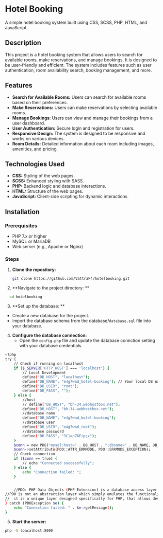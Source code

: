 # Hotel Booking

A simple hotel booking system built using CSS, SCSS, PHP, HTML, and JavaScript.

## Description

This project is a hotel booking system that allows users to search for available rooms, make reservations, and manage bookings. It is designed to be user-friendly and efficient. The system includes features such as user authentication, room availability search, booking management, and more.

## Features

- **Search for Available Rooms:** Users can search for available rooms based on their preferences.
- **Make Reservations:** Users can make reservations by selecting available rooms.
- **Manage Bookings:** Users can view and manage their bookings from a user dashboard.
- **User Authentication:** Secure login and registration for users.
- **Responsive Design:** The system is designed to be responsive and works on various devices.
- **Room Details:** Detailed information about each room including images, amenities, and pricing.

## Technologies Used

- **CSS:** Styling of the web pages.
- **SCSS:** Enhanced styling with SASS.
- **PHP:** Backend logic and database interactions.
- **HTML:** Structure of the web pages.
- **JavaScript:** Client-side scripting for dynamic interactions.

## Installation

### Prerequisites

- PHP 7.x or higher
- MySQL or MariaDB
- Web server (e.g., Apache or Nginx)

### Steps

1. **Clone the repository:**
   ```bash
   git clone https://github.com/VattraF4/hotelbooking.git
2. **Navigate to the project directory: **
```bash
  cd hotelbooking
```
3. **Set up the database: **
 - Create a new database for the project.
 - Import the database schema from the database/``database.sql`` file into your database.
4. **Configure the database connection:**
   - Open the ``config.php`` file and update the database connction setting with your database credentials.
```bash
<?php
try {
    // Check if running on localhost
    if ($_SERVER['HTTP_HOST'] === 'localhost') {
        // Local Development
        define("DB_HOST", "localhost");
        define("DB_NAME", "e4g7wad_hotel-booking"); // Your local DB name
        define("DB_USER", "root");
        define("DB_PASS", "");
    } else {
        //host
        // define("DB_HOST", "bh-34.webhostbox.net");
        define("DB_HOST", "bh-34.webhostbox.net");
        //database name
        define("DB_NAME", "e4g7wad_hotel-booking");
        //database user
        define("DB_USER", "e4g7wad_root");
        //database password
        define("DB_PASS", "3C]apZ6Fip;x");
    }
    $conn = new PDO("mysql:host=" . DB_HOST . ";dbname=" . DB_NAME, DB_USER, DB_PASS);
    $conn->setAttribute(PDO::ATTR_ERRMODE, PDO::ERRMODE_EXCEPTION);
    // Check connection
    if ($conn == true) {
        // echo "Connected successfully";
    } else {
        echo "Connection failed: ";
    }


    //PDO: PHP Data Objects (PHP Extension) is a database access layer providing a uniform method of access to multiple databases.
//PDO is not an abstraction layer which simply emulates the functionality of other databases;
//  it is a unique layer designed specifically for PHP, that allows developers to write portable code between databases.
} catch (PDOException $e) {
    echo "Connection failed: " . $e->getMessage();
}
```
5. **Start the server:**
```bash
php -S loacalhost:8000
